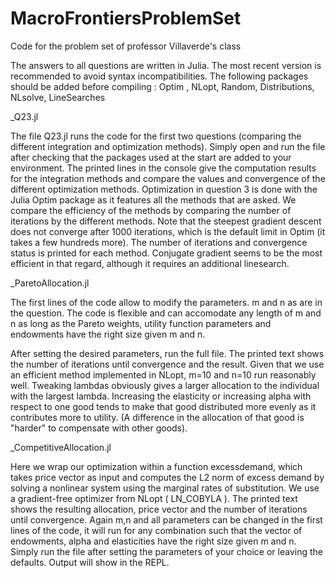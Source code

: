 # MacroFrontiersProblemSet
Code for the problem set of professor Villaverde's class

The answers to all questions are written in Julia. The most recent version is recommended to avoid syntax incompatibilities.
The following packages should be added before compiling : 
Optim , NLopt, Random, Distributions, NLsolve, LineSearches

_Q23.jl 

The file Q23.jl runs the code for the first two questions (comparing the different integration and optimization methods). 
Simply open and run the file after checking that the packages used at the start are added to your environment.
The printed lines in the console give the computation results for the integration methods and compare the values and convergence of the different optimization methods. Optimization in question 3 is done with the Julia Optim package as it features all the methods that are asked. 
We compare the efficiency of the methods by comparing the number of iterations by the different methods. Note that the steepest gradient descent does not converge after 1000 iterations, which is the default limit in Optim (it takes a few hundreds more). The number of iterations and convergence status is printed for each method. Conjugate gradient seems to be the most efficient in that regard, although it requires an additional linesearch.

_ParetoAllocation.jl 

The first lines of the code allow to modify the parameters. m and n as are in the question. The code is flexible and can accomodate any length of m and n as long as the Pareto weights, utility function parameters and endowments have the right size given m and n. 

After setting the desired parameters, run the full file. The printed text shows the number of iterations until convergence and the result. Given that we use an efficient method implemented in NLopt, m=10 and n=10 run reasonably well. Tweaking lambdas obviously gives a larger allocation to the individual with the largest lambda. Increasing the elasticity or increasing alpha with respect to one good tends to make that good distributed more evenly as it contributes more to utility. (A difference in the allocation of that good is "harder" to compensate with other goods).

_CompetitiveAllocation.jl 

Here we wrap our optimization within a function excessdemand, which takes price vector as input and computes the L2 norm of excess demand by solving a nonlinear system using the marginal rates of substitution. We use a gradient-free optimizer from NLopt ( LN_COBYLA ). The printed text shows the resulting allocation, price vector and the number of iterations until convergence. Again m,n and all parameters can be changed in the first lines of the code, it will run for any combination such that the vector of endowments, alpha and elasticities have the right size given m and n.
Simply run the file after setting the parameters of your choice or leaving the defaults. Output will show in the REPL.
